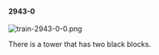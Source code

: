 #### 2943-0
![train-2943-0-0.png](https://github.com/lil-lab/nlvr/raw/master/nlvr/train/images/9/train-2943-0-0.png "train-2943-0-0.png")

There is a tower that has two black blocks.